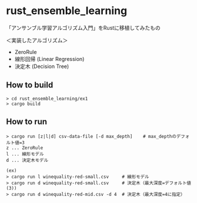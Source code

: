 # rust_ensemble_learning

「アンサンブル学習アルゴリズム入門」をRustに移植してみたもの

＜実装したアルゴリズム＞

+ ZeroRule
+ 線形回帰 (Linear Regression)
+ 決定木 (Decision Tree)

## How to build

```
> cd rust_ensemble_learning/ex1
> cargo build
```

## How to run

```
> cargo run [z|l|d] csv-data-file [-d max_depth]    # max_depthのデフォルト値=3
z ... ZeroRule
l ... 線形モデル
d ... 決定木モデル

(ex)
> cargo run l winequality-red-small.csv     # 線形モデル
> cargo run d winequality-red-small.csv     # 決定木（最大深度=デフォルト値(3))
> cargo run d winequality-red-mid.csv -d 4  # 決定木（最大深度=4に指定）
```